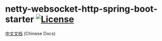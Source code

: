 netty-websocket-http-spring-boot-starter [![License](http://img.shields.io/:license-apache-brightgreen.svg)](http://www.apache.org/licenses/LICENSE-2.0.html)
===================================

[中文文档](https://github.com/pengyongjianpyj/netty-websocket-http-spring-boot-starter/blob/master/README_zh.md) (Chinese Docs)
